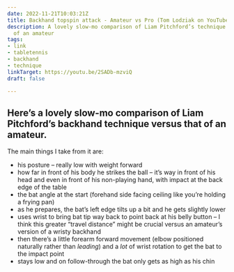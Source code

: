 ```yaml
---
date: 2022-11-21T10:03:21Z
title: Backhand topspin attack - Amateur vs Pro (Tom Lodziak on YouTube)
description: A lovely slow-mo comparison of Liam Pitchford’s technique versus that
  of an amateur
tags:
- link
- tabletennis
- backhand
- technique
linkTarget: https://youtu.be/2SADb-mzviQ
draft: false

---
```

## Here’s a lovely slow-mo comparison of Liam Pitchford’s backhand technique versus that of an amateur.

The main things I take from it are:

* his posture – really low with weight forward
* how far in front of his body he strikes the ball – it’s way in front of his head and even in front of his non-playing hand, with impact at the back edge of the table
* the bat angle at the start (forehand side facing ceiling like you’re holding a frying pan)
* as he prepares, the bat’s left edge tilts up a bit and he gets slightly lower
* uses wrist to bring bat tip way back to point back at his belly button – I think this greater “travel distance” might be crucial versus an amateur’s version of a wristy backhand 
* then there’s a little forearm forward movement (elbow positioned naturally rather than _leading_) and a _lot_ of wrist rotation to get the bat to the impact point
* stays low and on follow-through the bat only gets as high as his chin